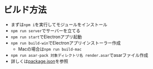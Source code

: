 # ビルド方法

- まずは`npm i`を実行してモジュールをインストール
- `npm run server`でサーバーを立てる
- `npm run start`でElectronアプリ起動
- `npm run build-win`でElectronアプリインストーラー作成
  - Macの場合は`npm run build-mac`
- `npm run asar-pack 対象ディレクトリ名 render.asar`でasarファイル作成
- 詳しくは[package.json](./package.json)を参照